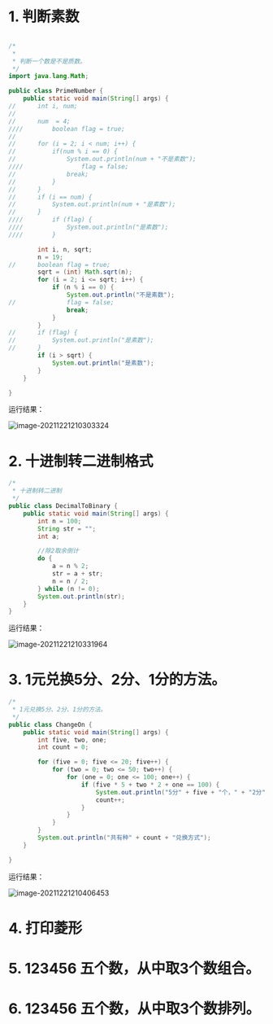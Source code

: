 # 1.  判断素数

```java

/*
 * 
 * 判断一个数是不是质数。
 */
import java.lang.Math;

public class PrimeNumber {
	public static void main(String[] args) {
//		int i, num;
//		
//		num  = 4;
////		boolean flag = true;
//		
//		for (i = 2; i < num; i++) {
//			if(num % i == 0) {
//				System.out.println(num + "不是素数");
////				flag = false;
//				break;
//			}
//		}
//		if (i == num) {
//			System.out.println(num + "是素数");
//		}
////		if (flag) {
////			System.out.println("是素数");
////		}

		int i, n, sqrt;
		n = 19;
//		boolean flag = true;
		sqrt = (int) Math.sqrt(n);
		for (i = 2; i <= sqrt; i++) {
			if (n % i == 0) {
				System.out.println("不是素数");
//				flag = false;
				break;
			}
		}
//		if (flag) {
//			System.out.println("是素数");
//		}
		if (i > sqrt) {
			System.out.println("是素数");
		}
	}

}

```

运行结果：

![image-20211221210303324](https://gitee.com/DongJinWei/picgo-imgs/raw/master/images/image-20211221210303324.png)

# 2. 十进制转二进制格式

```java
/*
 * 十进制转二进制
 */
public class DecimalToBinary {
	public static void main(String[] args) {
		int n = 100;
		String str = "";
		int a;

		//除2取余倒计
		do {
			a = n % 2;
			str = a + str;
			n = n / 2;
		} while (n != 0);
		System.out.println(str);
	}
}

```

运行结果：

![image-20211221210331964](https://gitee.com/DongJinWei/picgo-imgs/raw/master/images/image-20211221210331964.png)

# 3. 1元兑换5分、2分、1分的方法。

```java
/*
 * 1元兑换5分、2分、1分的方法。
 */
public class ChangeOn {
	public static void main(String[] args) {
		int five, two, one;
		int count = 0;

		for (five = 0; five <= 20; five++) {
			for (two = 0; two <= 50; two++) {
				for (one = 0; one <= 100; one++) {
					if (five * 5 + two * 2 + one == 100) {
						System.out.println("5分" + five + "个，" + "2分" + two + "个，" + "1分" + one + "个。");
						count++;
					}
				}
			}
		}
		System.out.println("共有种" + count + "兑换方式");
	}

}

```

运行结果：

![image-20211221210406453](https://gitee.com/DongJinWei/picgo-imgs/raw/master/images/image-20211221210406453.png)

# 4. 打印菱形
# 5. 123456 五个数，从中取3个数组合。
# 6. 123456 五个数，从中取3个数排列。